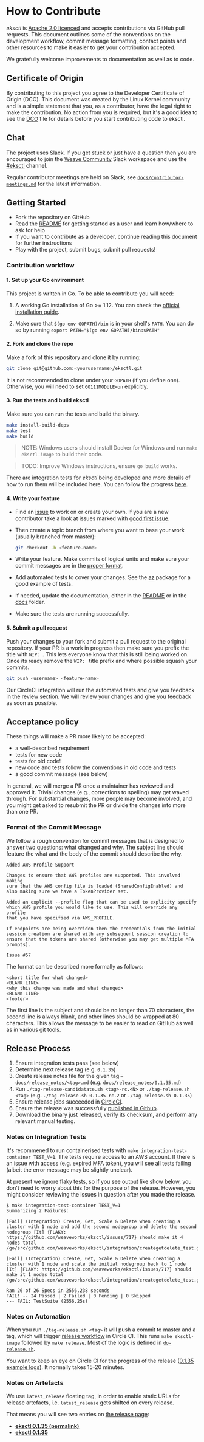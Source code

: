 # How to Contribute

*eksctl* is [Apache 2.0 licenced](LICENSE) and accepts contributions via GitHub
pull requests. This document outlines some of the conventions on the development
workflow, commit message formatting, contact points and other resources to make
it easier to get your contribution accepted.

We gratefully welcome improvements to documentation as well as to code.

## Certificate of Origin

By contributing to this project you agree to the Developer Certificate of
Origin (DCO). This document was created by the Linux Kernel community and is a
simple statement that you, as a contributor, have the legal right to make the
contribution. No action from you is required, but it's a good idea to see the
[DCO](DCO) file for details before you start contributing code to eksctl.

## Chat

The project uses Slack. If you get stuck or just have a question then you are encouraged to join the
[Weave Community](https://weaveworks.github.io/community-slack/) Slack workspace and use the
[#eksctl](https://weave-community.slack.com/messages/eksctl/) channel.

Regular contributor meetings are held on Slack, see [`docs/contributor-meetings.md`](docs/contributor-meetings.md) for
the latest information.

## Getting Started

- Fork the repository on GitHub
- Read the [README](README.md) for getting started as a user and learn how/where to ask for help
- If you want to contribute as a developer, continue reading this document for further instructions
- Play with the project, submit bugs, submit pull requests!

### Contribution workflow

#### 1. Set up your Go environment

This project is written in Go. To be able to contribute you will need:

1. A working Go installation of Go >= 1.12. You can check the
[official installation guide](https://golang.org/doc/install).

2. Make sure that `$(go env GOPATH)/bin` is in your shell's `PATH`. You can do so by
   running `export PATH="$(go env GOPATH)/bin:$PATH"`

#### 2. Fork and clone the repo

Make a fork of this repository and clone it by running:

```bash
git clone git@github.com:<yourusername>/eksctl.git
```

It is not recommended to clone under your `GOPATH` (if you define one). Otherwise, you will need to set
`GO111MODULE=on` explicitly.

#### 3. Run the tests and build eksctl

Make sure you can run the tests and build the binary.

```bash
make install-build-deps
make test
make build
```

> NOTE: Windows users should install Docker for Windows and run `make eksctl-image` to build their code.

> TODO: Improve Windows instructions, ensure `go build` works.

There are integration tests for *eksctl* being developed and more details of
how to run them will be included here. You can follow the progress [here](https://github.com/weaveworks/eksctl/issues/151).

#### 4. Write your feature

- Find an [issue](https://github.com/weaveworks/eksctl/issues) to work on or
  create your own. If you are a new contributor take a look at issues marked
  with [good first issue](https://github.com/weaveworks/eksctl/issues?q=is%3Aissue+is%3Aopen+label%3A%22good+first+issue%22).

- Then create a topic branch from where you want to base your work (usually branched from master):

    ```bash
    git checkout -b <feature-name>
    ```

- Write your feature. Make commits of logical units and make sure your
  commit messages are in the [proper format](#format-of-the-commit-message).

- Add automated tests to cover your changes. See the [az](https://github.com/weaveworks/eksctl/tree/master/pkg/az)
  package for a good example of tests.

- If needed, update the documentation, either in the [README](README.md) or in the [docs](docs/) folder.

- Make sure the tests are running successfully.

#### 5. Submit a pull request

Push your changes to your fork and submit a pull request to the original repository. If your PR is a work in progress
then make sure you prefix the title with `WIP: `. This lets everyone know that this is still being worked on. Once its
ready remove the `WIP: ` title prefix and where possible squash your commits.

```bash
git push <username> <feature-name>
```

Our CircleCI integration will run the automated tests and give you feedback in the review section. We will review your
changes and give you feedback as soon as possible.

## Acceptance policy

These things will make a PR more likely to be accepted:

- a well-described requirement
- tests for new code
- tests for old code!
- new code and tests follow the conventions in old code and tests
- a good commit message (see below)

In general, we will merge a PR once a maintainer has reviewed and approved it.
Trivial changes (e.g., corrections to spelling) may get waved through.
For substantial changes, more people may become involved, and you might get asked to resubmit the PR or divide the
changes into more than one PR.

### Format of the Commit Message

We follow a rough convention for commit messages that is designed to answer two
questions: what changed and why. The subject line should feature the what and
the body of the commit should describe the why.

```text
Added AWS Profile Support

Changes to ensure that AWS profiles are supported. This involved making
sure that the AWS config file is loaded (SharedConfigEnabled) and
also making sure we have a TokenProvider set.

Added an explicit --profile flag that can be used to explicity specify
which AWS profile you would like to use. This will override any profile
that you have specified via AWS_PROFILE.

If endpoints are being overriden then the credentials from the initial
session creation are shared with any subsequent session creation to
ensure that the tokens are shared (otherwise you may get multiple MFA
prompts).

Issue #57
```

The format can be described more formally as follows:

```text
<short title for what changed>
<BLANK LINE>
<why this change was made and what changed>
<BLANK LINE>
<footer>
```

The first line is the subject and should be no longer than 70 characters, the
second line is always blank, and other lines should be wrapped at 80 characters.
This allows the message to be easier to read on GitHub as well as in various git tools.

## Release Process

1. Ensure integration tests pass (see below)
2. Determine next release tag (e.g. `0.1.35`)
3. Create release notes file for the given tag – `docs/release_notes/<tag>.md` (e.g. `docs/release_notes/0.1.35.md`)
4. Run `./tag-release-candidatate.sh <tag>-rc.<N>` or `./tag-release.sh <tag>` (e.g. `./tag-release.sh 0.1.35-rc.2` or `./tag-release.sh 0.1.35`)
5. Ensure release jobs succeeded in [CircleCI](https://circleci.com/gh/weaveworks/eksctl).
6. Ensure the release was successfully [published in Github](https://github.com/weaveworks/eksctl/releases).
7. Download the binary just released, verify its checksum, and perform any relevant manual testing.

### Notes on Integration Tests

It's recommened to run containerised tests with `make integration-test-container TEST_V=1`. The tests require access to an AWS account. If there is an issue with access (e.g. expired MFA token), you will see all tests failing (albeit the error message may be slightly unclear).

At present we ignore flaky tests, so if you see output like show below, you don't need to worry about this for the purpose of the release. However, you might consider reviewing the issues in question after you made the release.

```console
$ make integration-test-container TEST_V=1
Summarizing 2 Failures:

[Fail] (Integration) Create, Get, Scale & Delete when creating a cluster with 1 node and add the second nodegroup and delete the second nodegroup [It] {FLAKY: https://github.com/weaveworks/eksctl/issues/717} should make it 4 nodes total
/go/src/github.com/weaveworks/eksctl/integration/creategetdelete_test.go:376

[Fail] (Integration) Create, Get, Scale & Delete when creating a cluster with 1 node and scale the initial nodegroup back to 1 node [It] {FLAKY: https://github.com/weaveworks/eksctl/issues/717} should make it 1 nodes total
/go/src/github.com/weaveworks/eksctl/integration/creategetdelete_test.go:403

Ran 26 of 26 Specs in 2556.238 seconds
FAIL! -- 24 Passed | 2 Failed | 0 Pending | 0 Skipped
--- FAIL: TestSuite (2556.25s)
```

### Notes on Automation

When you run `./tag-release.sh <tag>` it will push a commit to master and a tag, which will trigger [release workflow](https://github.com/weaveworks/eksctl/blob/38364943776230bcc9ad57a9f8a423c7ec3fb7fe/.circleci/config.yml#L28-L42) in Circle CI. This runs `make eksctl-image` followed by `make release`. Most of the logic is defined in [`do-release.sh`](https://github.com/weaveworks/eksctl/blob/master/do-release.sh).

You want to keep an eye on Circle CI for the progress of the release ([0.1.35 example logs](https://circleci.com/workflow-run/3553542c-88ad-4a77-bd42-441da4c87fa1)). It normally takes 15-20 minutes.

### Notes on Artefacts

We use `latest_release` floating tag, in order to enable static URLs for release artefacts, i.e. `latest_release` gets shifted on every release.

That means you will see two entries on [the release page](https://github.com/weaveworks/eksctl/releases):

- [**eksctl 0.1.35 (permalink)**](https://github.com/weaveworks/eksctl/releases/tag/0.1.35)
- [**eksctl 0.1.35**](https://github.com/weaveworks/eksctl/releases/tag/latest_release)

